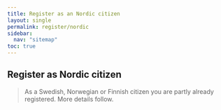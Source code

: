 ```yaml
---
title: Register as an Nordic citizen
layout: single
permalink: register/nordic
sidebar:
  nav: "sitemap"
toc: true
---
```


## Register as Nordic citizen

> As a Swedish, Norwegian or Finnish citizen you are partly already registered.
> More details follow.
